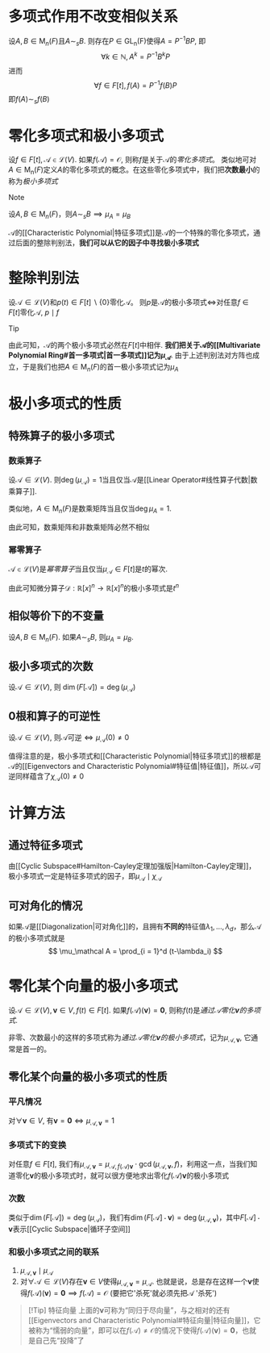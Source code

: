 # 多项式作用不改变相似关系
设$A, B \in \mathrm{M}_n(F)$且$A\sim_s B$. 则存在$P \in \mathrm{{GL}_n(F)}$使得$A = P^{-1}BP$,  即
$$
\forall k \in \mathbb{N}, A^k = P^{-1}B^k P
$$
进而
$$
\forall f \in F[t], f(A) = P^{-1} f(B) P
$$
即$f(A) \sim_s f(B)$

# 零化多项式和极小多项式
设$f \in F[t], \mathcal A \in \mathcal L(V)$. 如果$f(\mathcal A) = \mathcal O$, 则称$f$是关于$\mathcal A$的*零化多项式*。 类似地可对$A \in \mathrm{M_n}(F)$定义$A$的零化多项式的概念。在这些零化多项式中，我们把**次数最小**的称为*极小多项式*
> [!Note]
> 设$A, B\in \mathrm{M}_n(F)$，则$A \sim_s B \implies \mu_A = \mu_B$

$\mathcal A$的[[Characteristic Polynomial|特征多项式]]是$\mathcal A$的一个特殊的零化多项式，通过后面的整除判别法，**我们可以从它的因子中寻找极小多项式**
# 整除判别法
设$\mathcal{A} \in \mathcal{L}(V)$和$p(t) \in F[t] \backslash \{0\}$零化$\mathcal{A}$。 则$p$是$\mathcal{A}$的极小多项式$\iff$对任意$f\in F[t]$零化$\mathcal{A}$, $p \mid f$

> [!Tip]
> 由此可知，$\mathcal{A}$的两个极小多项式必然在$F[t]$中相伴. **我们把关于$\mathcal{A}$的[[Multivariate Polynomial Ring#首一多项式|首一多项式]]记为$\mu_\mathcal{A}$**. 
> 由于上述判别法对方阵也成立，于是我们也把$A \in\mathrm{M}_n(F)$的首一极小多项式记为$\mu_A$

# 极小多项式的性质
## 特殊算子的极小多项式
### 数乘算子
设$\mathcal{A} \in \mathcal{L}(V)$. 则$\deg(\mu_\mathcal{A}) = 1$当且仅当$\mathcal{A}$是[[Linear Operator#线性算子代数|数乘算子]].

类似地，$A \in \mathrm{M}_n(F)$是数乘矩阵当且仅当$\deg \mu_A = 1$. 

由此可知，数乘矩阵和非数乘矩阵必然不相似

### 幂零算子
$\mathcal A \in \mathcal{L}(V)$是*幂零算子*当且仅当$\mu_\mathcal A \in F[t]$是$t$的幂次. 

由此可知微分算子$\mathcal D:\mathbb{R}[x]^n \to \mathbb{R}[x]^n$的极小多项式是$t^n$

## 相似等价下的不变量
设$A, B \in \mathrm{M}_n(F)$. 如果$A \sim_s B$, 则$\mu_A = \mu_B$.

## 极小多项式的次数
设$\mathcal A \in \mathcal{L}(V)$, 则 $\dim(F[\mathcal A]) = \deg(\mu_\mathcal A)$

## $0$根和算子的可逆性
设$\mathcal A \in \mathcal{L}(V)$, 则$\mathcal A$可逆$\iff \mu_\mathcal A (0) \neq 0$

值得注意的是，极小多项式和[[Characteristic Polynomial|特征多项式]]的根都是$\mathcal A$的[[Eigenvectors and Characteristic Polynomial#特征值|特征值]]，所以$\mathcal A$可逆同样蕴含了$\chi_\mathcal A(0)\neq 0$

# 计算方法
## 通过特征多项式
由[[Cyclic Subspace#Hamilton-Cayley定理加强版|Hamilton-Cayley定理]]，极小多项式一定是特征多项式的因子，即$\mu_\mathcal A \mid \chi_\mathcal A$
## 可对角化的情况
如果$\mathcal A$是[[Diagonalization|可对角化]]的，且拥有**不同的**特征值$\lambda_1,\ldots,\lambda_d$，那么$\mathcal A$的极小多项式就是
$$
\mu_\mathcal A = \prod_{i = 1}^d (t-\lambda_i)
$$
# 零化某个向量的极小多项式
设$\mathcal A \in \mathcal{L}(V), \boldsymbol v \in V, f(t) \in F[t]$. 如果$f(\mathcal A)(\boldsymbol v) = \boldsymbol 0$, 则称$f(t)$是*通过$\mathcal A$零化$\boldsymbol v$的多项式*. 

非零、次数最小的这样的多项式称为*通过$\mathcal A$零化$\boldsymbol v$的极小多项式*，记为$\mu_{\mathcal A, \boldsymbol v}$, 它通常是首一的。

## 零化某个向量的极小多项式的性质
### 平凡情况
对$\forall \boldsymbol v \in V$, 有$\boldsymbol v = \boldsymbol 0 \iff \mu_{\mathcal A,\boldsymbol v} = 1$

### 多项式下的变换
对任意$f\in F[t]$, 我们有$\mu_{\mathcal A,\boldsymbol v} = \mu_{\mathcal A,  f(\mathcal A)\boldsymbol v}\cdot \gcd(\mu_{\mathcal A,\boldsymbol v},f)$，利用这一点，当我们知道零化$\boldsymbol v$的极小多项式时，就可以很方便地求出零化$f(\mathcal A)\boldsymbol v$的极小多项式
### 次数
类似于$\dim(F[\mathcal A]) = \deg(\mu_\mathcal A)$，我们有$\dim(F[\mathcal A]\cdot \boldsymbol v) = \deg(\mu_{\mathcal A, \boldsymbol v})$，其中$F[\mathcal A]\cdot \boldsymbol v$表示[[Cyclic Subspace|循环子空间]]

### 和极小多项式之间的联系
1. $\mu_{\mathcal A ,\boldsymbol v} \mid \mu_\mathcal A$
2. 对$\forall \mathcal A \in \mathcal{L}(V)$存在$\boldsymbol v\in V$使得$\mu_{\mathcal A, \boldsymbol v} = \mu_\mathcal A$. 也就是说，总是存在这样一个$\boldsymbol v$使得$f(\mathcal A)(\boldsymbol v) = \boldsymbol 0\implies f(\mathcal A) = \mathcal O$ (要把它'杀死'就必须先把$\mathcal A$ '杀死')

> [!Tip] 特征向量
> 上面的$\boldsymbol v$可称为“同归于尽向量”，与之相对的还有[[Eigenvectors and Characteristic Polynomial#特征向量|特征向量]]，它被称为“懦弱的向量”，即可以在$f(\mathcal A) \neq \mathcal O$的情况下使得$f(\mathcal A)(\boldsymbol v) = \boldsymbol 0$，也就是自己先“投降”了

